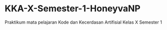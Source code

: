 # KKA-X-Semester-1-HoneyvaNP
Praktikum mata pelajaran Kode dan Kecerdasan Artifisial Kelas X Semester 1
